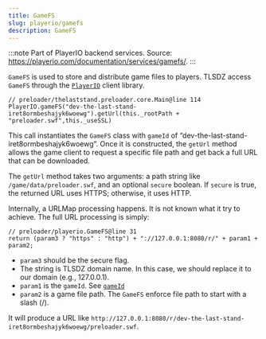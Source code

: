 ```yaml
---
title: GameFS
slug: playerio/gamefs
description: GameFS
---
```


:::note
Part of PlayerIO backend services. Source: https://playerio.com/documentation/services/gamefs/.
:::

`GameFS` is used to store and distribute game files to players. TLSDZ access `GameFS` through the [`PlayerIO`](/playerio/playerio) client library.

```actionscript-3
// preloader/thelaststand.preloader.core.Main@line 114
PlayerIO.gameFS("dev-the-last-stand-iret8ormbeshajyk6woewg").getUrl(this._rootPath + "preloader.swf",this._useSSL)
```

This call instantiates the `GameFS` class with `gameId` of “dev-the-last-stand-iret8ormbeshajyk6woewg”. Once it is constructed, the `getUrl` method allows the game client to request a specific file path and get back a full URL that can be downloaded.

The `getUrl` method takes two arguments: a path string like `/game/data/preloader.swf`, and an optional `secure` boolean. If `secure` is true, the returned URL uses HTTPS; otherwise, it uses HTTP.

Internally, a URLMap processing happens. It is not known what it try to achieve. The full URL processing is simply:

```actionscript-3
// preloader/playerio.GameFS@line 31
return (param3 ? "https" : "http") + "://127.0.0.1:8080/r/" + param1 + param2;
```

- `param3` should be the secure flag.
- The string is TLSDZ domain name. In this case, we should replace it to our domain (e.g., 127.0.0.1).
- `param1` is the `gameId`. See [`gameId`](/dictionary#gameid)
- `param2` is a game file path. The `GameFS` enforce file path to start with a slash (/).

It will produce a URL like `http://127.0.0.1:8080/r/dev-the-last-stand-iret8ormbeshajyk6woewg/preloader.swf`.
